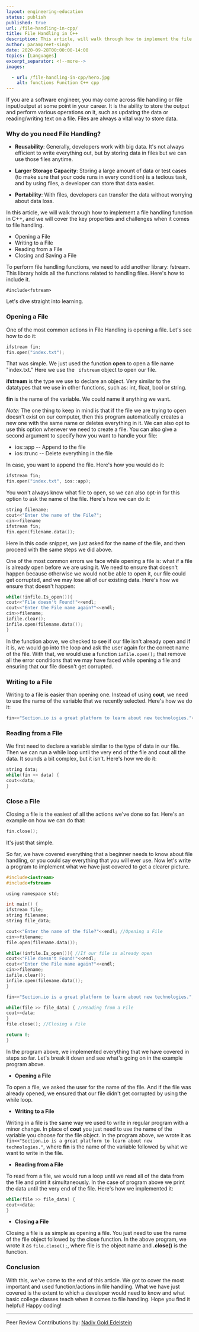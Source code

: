 ```yaml
---
layout: engineering-education
status: publish
published: true
url: /file-handling-in-cpp/
title: File Handling in C++
description: This article, will walk through how to implement the file handling function in C++, and we will cover the key working pointers of file handling.
author: parampreet-singh
date: 2020-09-28T00:00:00-14:00
topics: [Languages]
excerpt_separator: <!--more-->
images:

  - url: /file-handling-in-cpp/hero.jpg
    alt: functions Function C++ cpp
---
```

If you are a software engineer, you may come across file handling or file input/output at some point in your career. It is the ability to store the output and perform various operations on it, such as updating the data or reading/writing text on a file. Files are always a vital way to store data.
<!--more-->

### Why do you need File Handling?
- **Reusability**: Generally, developers work with big data. It's not always efficient to write everything out, but by storing data in files but we can use those files anytime.

- **Larger Storage Capacity**: Storing a large amount of data or test cases (to make sure that your code runs in every condition) is a tedious task, and by using files, a developer can store that data easier.

- **Portability**: With files, developers can transfer the data without worrying about data loss.

In this article, we will walk through how to implement a file handling function in C++, and we will cover the key properties and challenges when it comes to file handling.

- Opening a File
- Writing to a File
- Reading from a File
- Closing and Saving a File

To perform file handling functions, we need to add another library: fstream. This library holds all the functions related to handling files. Here's how to include it.

`#include<fstream>`

Let's dive straight into learning.

### Opening a File
One of the most common actions in File Handling is opening a file. Let's see how to do it:

```C
ifstream fin;
fin.open("index.txt");
```

That was simple. We just used the function **open** to open a file name "index.txt." Here we use the ` ifstream` object to open our file.

**ifstream** is the type we use to declare an object. Very similar to the datatypes that we use in other functions, such as: int, float, bool or string.

**fin** is the name of the variable. We could name it anything we want.

*Note:* The one thing to keep in mind is that if the file we are trying to open doesn't exist on our computer, then this program automatically creates a new one with the same name or deletes everything in it. We can also opt to use this option whenever we need to create a file. You can also give a second argument to specify how you want to handle your file:

- ios::app   -- Append to the file
- ios::trunc -- Delete everything in the file

In case, you want to append the file. Here's how you would do it:

```C
ifstream fin;
fin.open("index.txt", ios::app);
```

You won't always know what file to open, so we can also opt-in for this option to ask the name of the file. Here's how we can do it:

```C
string filename;
cout<<"Enter the name of the File?";
cin>>filename
ifstream fin;
fin.open(filename.data());
```

Here in this code snippet, we just asked for the name of the file, and then proceed with the same steps we did above.

One of the most common errors we face while opening a file is: what if a file is already open before we are using it. We need to ensure that doesn't happen because otherwise we would not be able to open it, our file could get corrupted, and we may lose all of our existing data. Here's how we ensure that doesn't happen:

```C
while(!infile.Is_open()){
cout<<"File doesn't Found!"<<endl;
cout<<"Enter the File name again?"<<endl;
cin>>filename;
iafile.clear();
infile.open(filename.data());
}
```

In the function above, we checked to see if our file isn't already open and if it is, we would go into the loop and ask the user again for the correct name of the file. With that, we would use a function `iafile.open();` that remove all the error conditions that we may have faced while opening a file and ensuring that our file doesn't get corrupted.

### Writing to a File
Writing to a file is easier than opening one. Instead of using **cout**, we need to use the name of the variable that we recently selected. Here's how we do it:

```C
fin<<"Section.io is a great platform to learn about new technologies."<<endl;
```

### Reading from a File
We first need to declare a variable similar to the type of data in our file. Then we can run a while loop until the very end of the file and cout all the data. It sounds a bit complex, but it isn't. Here's how we do it:

```C
string data;
while(fin >> data) {
cout<<data;
}
```

### Close a File
Closing a file is the easiest of all the actions we've done so far. Here's an example on how we can do that:

```C
fin.close();
```

It's just that simple.

So far, we have covered everything that a beginner needs to know about file handling, or you could say everything that you will ever use. Now let's write a program to implement what we have just covered to get a clearer picture.

```C
#include<iostream>
#include<fstream>

using namespace std;

int main() {
ifstream file;
string filename;
string file_data;

cout<<"Enter the name of the file?"<<endl; //Opening a File
cin>>filename;
file.open(filename.data());

while(!infile.Is_open()){ //If our file is already open
cout<<"File doesn't Found!"<<endl;
cout<<"Enter the File name again?"<<endl;
cin>>filename;
iafile.clear();
infile.open(filename.data());
}

fin<<"Section.io is a great platform to learn about new technologies."; //Writing in a File

while(file >> file_data) { //Reading from a File
cout<<data;
}
file.close(); //Closing a File

return 0;
}
```

In the program above, we implemented everything that we have covered in steps so far. Let's break it down and see what's going on in the example program above.

- **Opening a File**

To open a file, we asked the user for the name of the file. And if the file was already opened, we ensured that our file didn't get corrupted by using the while loop.

- **Writing to a File**

Writing in a file is the same way we used to write in regular program with a minor change. In place of **cout** you just need to use the name of the variable you choose for the file object. In the program above, we wrote it as `fin<<"Section.io is a great platform to learn about new technologies."`, where **fin** is the name of the variable followed by what we want to write in the file.

- **Reading from a File**

To read from a file, we would run a loop until we read all of the data from the file and print it simultaneously. In the case of program above we print the data until the very end of the file. Here's how we implemented it:

```C
while(file >> file_data) {
cout<<data;
}
```

- **Closing a File**

Closing a file is as simple as opening a file. You just need to use the name of the file object followed by the close function. In the above program, we wrote it as `file.close();`, where file is the object name and **.close()** is the function.

### Conclusion
With this, we've come to the end of this article. We got to cover the most important and used function/actions in file handling. What we have just covered is the extent to which a developer would need to know and what basic college classes teach when it comes to file handling. Hope you find it helpful! Happy coding!

---
Peer Review Contributions by: [Nadiv Gold Edelstein](/authors/nadiv-gold-edelstein/)

